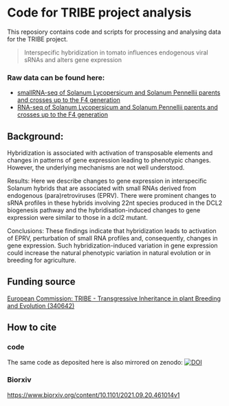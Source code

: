 # Code for TRIBE project analysis
This reposiory contains code and scripts for processing and analysing data for the TRIBE project.
> Interspecific hybridization in tomato influences endogenous viral sRNAs and alters gene expression

### Raw data can be found here:
- [smallRNA-seq of Solanum Lycopersicum and Solanum Pennellii parents and crosses up to the F4 generation](https://www.ebi.ac.uk/biostudies/ArrayExpress/studies/E-MTAB-10613)
- [RNA-seq of Solanum Lycopersicum and Solanum Pennellii parents and crosses up to the F4 generation](https://www.ebi.ac.uk/biostudies/studies/E-MTAB-10660)



## Background: 
Hybridization is associated with activation of transposable elements and changes in patterns of gene expression leading to phenotypic changes. However, the underlying mechanisms are not well understood.

Results: Here we describe changes to gene expression in interspecific Solanum hybrids that are associated with small RNAs derived from endogenous (para)retroviruses (EPRV). There were prominent changes to sRNA profiles in these hybrids involving 22nt species produced in the DCL2 biogenesis pathway and the hybridisation-induced changes to gene expression were similar to those in a dcl2 mutant.

Conclusions: These findings indicate that hybridization leads to activation of EPRV, perturbation of small RNA profiles and, consequently, changes in gene expression. Such hybridization-induced variation in gene expression could increase the natural phenotypic variation in natural evolution or in breeding for agriculture.

## Funding source

[European Commission: TRIBE - Transgressive Inheritance in plant Breeding and Evolution (340642)](https://cordis.europa.eu/project/id/340642)



## How to cite

### code
The same code as deposited here is also mirrored on zenodo:
[![DOI](https://zenodo.org/badge/DOI/10.5281/zenodo.6477340.svg)](https://doi.org/10.5281/zenodo.6477340)

### Biorxiv

https://www.biorxiv.org/content/10.1101/2021.09.20.461014v1
